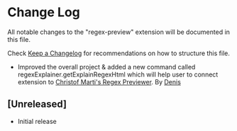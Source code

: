 # Change Log

All notable changes to the "regex-preview" extension will be documented in this file.

Check [Keep a Changelog](http://keepachangelog.com/) for recommendations on how to structure this file.

- Improved the overall project & added a new command called regexExplainer.getExplainRegexHtml which will help user to connect extension to [Christof Marti's Regex Previewer](https://github.com/chrmarti/vscode-regex/issues/40). By [Denis](https://github.com/Denis-net)

## [Unreleased]

- Initial release